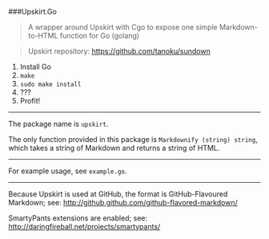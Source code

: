 ###Upskirt.Go

>A wrapper around Upskirt with Cgo to expose one simple Markdown-to-HTML function for Go (golang)

>Upskirt repository: https://github.com/tanoku/sundown

1. Install Go
2. `make`
3. `sudo make install`
4. ???
5. Profit!

---

The package name is `upskirt`.

The only function provided in this package is `Markdownify (string) string`, which takes a string of Markdown and returns a string of HTML.

---

For example usage, see `example.go`.

---

Because Upskirt is used at GitHub, the format is GitHub-Flavoured Markdown; see: http://github.github.com/github-flavored-markdown/

SmartyPants extensions are enabled; see: http://daringfireball.net/projects/smartypants/